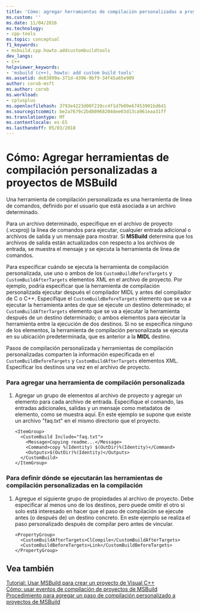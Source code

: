 ```yaml
---
title: 'Cómo: agregar herramientas de compilación personalizadas a proyectos de MSBuild | Documentos de Microsoft'
ms.custom: ''
ms.date: 11/04/2016
ms.technology:
- cpp-tools
ms.topic: conceptual
f1_keywords:
- msbuild.cpp.howto.addcustombuildtools
dev_langs:
- C++
helpviewer_keywords:
- 'msbuild (c++), howto: add custom build tools'
ms.assetid: de03899a-371d-4396-9bf9-34f45a65e909
author: corob-msft
ms.author: corob
ms.workload:
- cplusplus
ms.openlocfilehash: 3793e4223d00f219cc4f1d7b09e67453901bd6d1
ms.sourcegitcommit: be2a7679c2bd80968204dee03d13ca961eaa31ff
ms.translationtype: MT
ms.contentlocale: es-ES
ms.lasthandoff: 05/03/2018
---
```

# <a name="how-to-add-custom-build-tools-to-msbuild-projects"></a>Cómo: Agregar herramientas de compilación personalizadas a proyectos de MSBuild
Una herramienta de compilación personalizada es una herramienta de línea de comandos, definido por el usuario que está asociada a un archivo determinado.  
  
 Para un archivo determinado, especifique en el archivo de proyecto (.vcxproj) la línea de comandos para ejecutar, cualquier entrada adicional o archivos de salida y un mensaje para mostrar. Si **MSBuild** determina que los archivos de salida están actualizados con respecto a los archivos de entrada, se muestra el mensaje y se ejecuta la herramienta de línea de comandos.  
  
 Para especificar cuándo se ejecuta la herramienta de compilación personalizada, use uno o ambos de los `CustomBuildBeforeTargets` y `CustomBuildAfterTargets` elementos XML en el archivo de proyecto. Por ejemplo, podría especificar que la herramienta de compilación personalizada ejecutar después el compilador MIDL y antes del compilador de C o C++. Especifique el `CustomBuildBeforeTargets` elemento que se va a ejecutar la herramienta antes de que se ejecute un destino determinado; el `CustomBuildAfterTargets` elemento que se va a ejecutar la herramienta después de un destino determinado; o ambos elementos para ejecutar la herramienta entre la ejecución de dos destinos. Si no se especifica ninguno de los elementos, la herramienta de compilación personalizada se ejecuta en su ubicación predeterminada, que es anterior a la **MIDL** destino.  
  
 Pasos de compilación personalizada y herramientas de compilación personalizadas comparten la información especificada en el `CustomBuildBeforeTargets` y `CustomBuildAfterTargets` elementos XML. Especificar los destinos una vez en el archivo de proyecto.  
  
### <a name="to-add-a-custom-build-tool"></a>Para agregar una herramienta de compilación personalizada  
  
1.  Agregar un grupo de elementos al archivo de proyecto y agregar un elemento para cada archivo de entrada. Especifique el comando, las entradas adicionales, salidas y un mensaje como metadatos de elemento, como se muestra aquí. En este ejemplo se supone que existe un archivo "faq.txt" en el mismo directorio que el proyecto.  
  
    ```  
    <ItemGroup>  
      <CustomBuild Include="faq.txt">  
        <Message>Copying readme...</Message>  
        <Command>copy %(Identity) $(OutDir)%(Identity)</Command>  
        <Outputs>$(OutDir)%(Identity)</Outputs>  
      </CustomBuild>  
    </ItemGroup>  
    ```  
  
### <a name="to-define-where-in-the-build-the-custom-build-tools-will-execute"></a>Para definir dónde se ejecutarán las herramientas de compilación personalizadas en la compilación  
  
1.  Agregue el siguiente grupo de propiedades al archivo de proyecto. Debe especificar al menos uno de los destinos, pero puede omitir el otro si solo está interesado en hacer que el paso de compilación se ejecute antes (o después de) un destino concreto. En este ejemplo se realiza el paso personalizado después de compilar pero antes de vincular.  
  
    ```  
    <PropertyGroup>  
      <CustomBuildAfterTargets>ClCompile</CustomBuildAfterTargets>  
      <CustomBuildBeforeTargets>Link</CustomBuildBeforeTargets>  
    </PropertyGroup>  
    ```  
  
## <a name="see-also"></a>Vea también  
 [Tutorial: Usar MSBuild para crear un proyecto de Visual C++](../build/walkthrough-using-msbuild-to-create-a-visual-cpp-project.md)   
 [Cómo: usar eventos de compilación de proyectos de MSBuild](../build/how-to-use-build-events-in-msbuild-projects.md)   
 [Procedimiento para agregar un paso de compilación personalizado a proyectos de MSBuild](../build/how-to-add-a-custom-build-step-to-msbuild-projects.md)